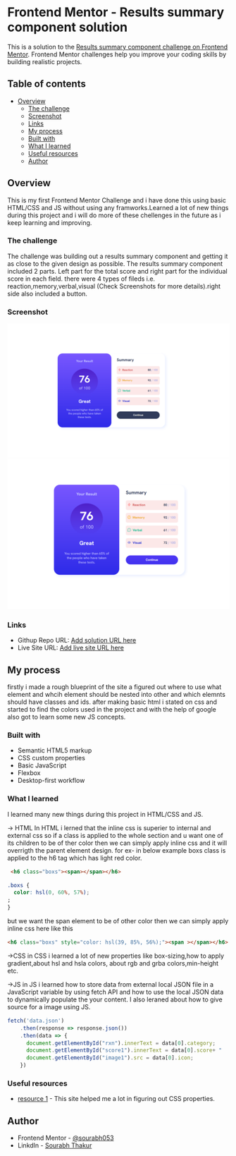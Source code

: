 # Frontend Mentor - Results summary component solution

This is a solution to the [Results summary component challenge on Frontend Mentor](https://www.frontendmentor.io/challenges/results-summary-component-CE_K6s0maV). Frontend Mentor challenges help you improve your coding skills by building realistic projects. 

## Table of contents

- [Overview](#overview)
  - [The challenge](#the-challenge)
  - [Screenshot](#screenshot)
  - [Links](#links)
  - [My process](#my-process)
  - [Built with](#built-with)
  - [What I learned](#what-i-learned)
  - [Useful resources](#useful-resources)
  - [Author](#author)


## Overview

This is my first Frontend Mentor Challenge and i have done this using basic HTML/CSS and JS without using any framworks.Learned a lot of new things during this project and i will do more of these chellenges in the future as i keep learning and improving.

### The challenge

The challenge was building out a results summary component and getting it as close to the given design as possible. The results summary component included 2 parts. Left part for the total score and right part for the individual score in each field. there were 4 types of fileds i.e. reaction,memory,verbal,visual (Check Screenshots for more details).right side also included a button.


### Screenshot

![](./design/Sreenshot%201.png)
![](./design/Screenshot%202.png)

### Links

- Githup Repo URL: [Add solution URL here](https://your-solution-url.com)
- Live Site URL: [Add live site URL here](https://your-live-site-url.com)

## My process

firstly i made a rough blueprint of the site a figured out where to use what element and whcih element should be nested into other and which elemnts should have classes and ids. after making basic html i stated on css and started to find the colors used in the project and with the help of google also got to learn some new JS concepts.

### Built with

- Semantic HTML5 markup
- CSS custom properties
- Basic JavaScript
- Flexbox
- Desktop-first workflow


### What I learned

I learned many new things during this project in HTML/CSS and JS.

-> HTML
In HTML i lerned that the inline css is superier to internal and external css so if a class is applied to the whole section and u want one of its children to be of ther color then we can simply apply inline css and it will overrigth the parent element design. for ex- in below example boxs class is applied to the h6 tag which has light red color.
```html
 <h6 class="boxs"><span></span></h6>
```
```css
.boxs {
  color: hsl(0, 60%, 57%);
;
}
```
but we want the span element to be of other color then we can simply apply inline css here like this
```html
<h6 class="boxs" style="color: hsl(39, 85%, 56%);"><span ></span></h6>
```

->CSS
in CSS i learned a lot of new properties like box-sizing,how to apply gradient,about hsl and hsla colors, about rgb and grba colors,min-height etc.

->JS
in JS i learned how to store data from external local JSON file in a JavaScript variable by using fetch API and how to use the local JSON data to dynamically populate the your content. I also leraned about how to give source for a image using JS. 

```js
fetch('data.json')
    .then(response => response.json())
    .then(data => {
      document.getElementById("rxn").innerText = data[0].category;
      document.getElementById("score1").innerText = data[0].score+ "     ";
      document.getElementById("image1").src = data[0].icon;
    })
```

### Useful resources

- [resource 1](https://www.w3schools.com/) - This site helped me a lot in figuring out CSS properties.

## Author

- Frontend Mentor - [@sourabh053](https://www.frontendmentor.io/profile/sourabh053)
- LinkdIn - [Sourabh Thakur](https://www.linkedin.com/in/sourabh-thakur-b71a68250/)

